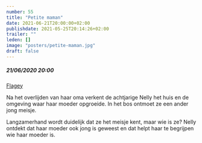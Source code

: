 ```yaml
---
number: 55
title: "Petite maman"
date: 2021-06-21T20:00:00+02:00
publishdate: 2021-05-25T20:14:26+02:00
trailer: ""
leden: [] 
image: "posters/petite-maman.jpg"
draft: false
---
```


##### 21/06/2020 20:00

[Flagey](https://www.flagey.be/nl/activity/8163-petite-maman-belgische-premiere-celine-sciamma)

Na het overlijden van haar oma verkent de achtjarige Nelly het huis en de omgeving
waar haar moeder opgroeide. In het bos ontmoet ze een ander jong meisje. 
<!--more-->
Langzamerhand wordt duidelijk dat ze het meisje kent, maar wie is ze? 
Nelly ontdekt dat haar moeder ook jong is geweest en dat helpt haar
te begrijpen wie haar moeder is.
